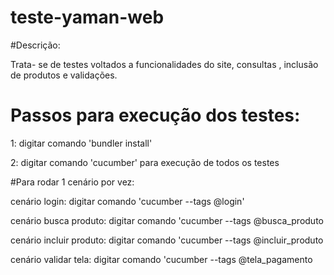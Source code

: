 # teste-yaman-web

#Descrição: 

 Trata- se de testes voltados a funcionalidades do site, consultas , inclusão de produtos e validações.

# Passos para execução dos testes:

1: digitar comando 'bundler install'

2: digitar comando 'cucumber' para execução de todos os testes

#Para rodar 1 cenário por vez:

cenário login: digitar comando 'cucumber --tags @login'

cenário busca produto: digitar comando 'cucumber --tags @busca_produto

cenário incluir produto: digitar comando 'cucumber --tags @incluir_produto

cenário validar tela: digitar comando 'cucumber --tags @tela_pagamento